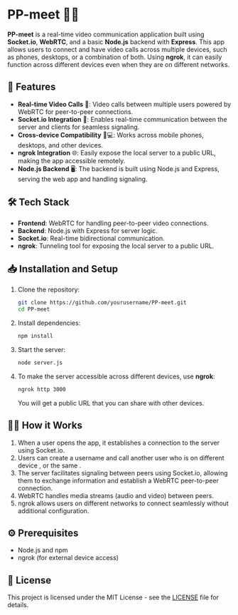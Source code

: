 # PP-meet 🎥💬

**PP-meet** is a real-time video communication application built using **Socket.io**, **WebRTC**, and a basic **Node.js** backend with **Express**. This app allows users to connect and have video calls across multiple devices, such as phones, desktops, or a combination of both. Using **ngrok**, it can easily function across different devices even when they are on different networks.

## 🚀 Features

- **Real-time Video Calls** 🎦: Video calls between multiple users powered by WebRTC for peer-to-peer connections.
- **Socket.io Integration** 🔄: Enables real-time communication between the server and clients for seamless signaling.
- **Cross-device Compatibility** 📱💻: Works across mobile phones, desktops, and other devices.
- **ngrok Integration** 🌐: Easily expose the local server to a public URL, making the app accessible remotely.
- **Node.js Backend** 🖥️: The backend is built using Node.js and Express, serving the web app and handling signaling.

## 🛠️ Tech Stack

- **Frontend**: WebRTC for handling peer-to-peer video connections.
- **Backend**: Node.js with Express for server logic.
- **Socket.io**: Real-time bidirectional communication.
- **ngrok**: Tunneling tool for exposing the local server to a public URL.

## 📥 Installation and Setup

1. Clone the repository:

   ```bash
   git clone https://github.com/yourusername/PP-meet.git
   cd PP-meet
   ```

2. Install dependencies:

   ```bash
   npm install
   ```

3. Start the server:

   ```bash
   node server.js
   ```

4. To make the server accessible across different devices, use **ngrok**:
   ```bash
   ngrok http 3000
   ```
   You will get a public URL that you can share with other devices.

## 🧑‍💻 How it Works

1. When a user opens the app, it establishes a connection to the server using Socket.io.
2. Users can create a username and call another user who is on different device , or the same .
3. The server facilitates signaling between peers using Socket.io, allowing them to exchange information and establish a WebRTC peer-to-peer connection.
4. WebRTC handles media streams (audio and video) between peers.
5. ngrok allows users on different networks to connect seamlessly without additional configuration.

## ⚙️ Prerequisites

- Node.js and npm
- ngrok (for external device access)

## 📜 License

This project is licensed under the MIT License - see the [LICENSE](LICENSE) file for details.

